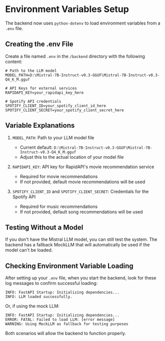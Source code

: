 # Environment Variables Setup

The backend now uses `python-dotenv` to load environment variables from a `.env` file.

## Creating the .env File

Create a file named `.env` in the `/backend` directory with the following content:

```
# Path to the LLM model
MODEL_PATH=D:\Mistral-7B-Instruct-v0.3-GGUF\Mistral-7B-Instruct-v0.3-Q4_K_M.gguf

# API Keys for external services
RAPIDAPI_KEY=your_rapidapi_key_here

# Spotify API credentials
SPOTIFY_CLIENT_ID=your_spotify_client_id_here
SPOTIFY_CLIENT_SECRET=your_spotify_client_secret_here
```

## Variable Explanations

1. `MODEL_PATH`: Path to your LLM model file
   - Current default: `D:\Mistral-7B-Instruct-v0.3-GGUF\Mistral-7B-Instruct-v0.3-Q4_K_M.gguf`
   - Adjust this to the actual location of your model file

2. `RAPIDAPI_KEY`: API key for RapidAPI's movie recommendation service
   - Required for movie recommendations
   - If not provided, default movie recommendations will be used

3. `SPOTIFY_CLIENT_ID` and `SPOTIFY_CLIENT_SECRET`: Credentials for the Spotify API
   - Required for music recommendations
   - If not provided, default song recommendations will be used

## Testing Without a Model

If you don't have the Mistral LLM model, you can still test the system. The backend has a fallback MockLLM that will automatically be used if the model can't be loaded.

## Checking Environment Variable Loading

After setting up your `.env` file, when you start the backend, look for these log messages to confirm successful loading:

```
INFO: FastAPI Startup: Initializing dependencies...
INFO: LLM loaded successfully.
```

Or, if using the mock LLM:

```
INFO: FastAPI Startup: Initializing dependencies...
ERROR: FATAL: Failed to load LLM: [error message]
WARNING: Using MockLLM as fallback for testing purposes
```

Both scenarios will allow the backend to function properly. 